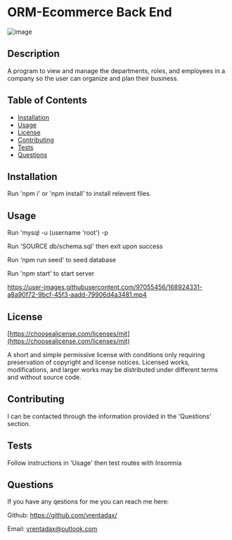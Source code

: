 # ORM-Ecommerce Back End

![image](https://img.shields.io/badge/license-MIT-brightgreen)
  

## Description

A program to view and manage the departments, roles, and employees in a company so the user can organize and plan their business.

## Table of Contents
- [Installation](#installation)
- [Usage](#usage)
- [License](#license)
- [Contributing](#contributing)
- [Tests](#tests)
- [Questions](#questions)

## Installation

Run 'npm i' or 'npm install' to install relevent files.

## Usage

Run 'mysql -u (username 'root') -p

Run 'SOURCE db/schema.sql' then exit upon success

Run 'npm run seed' to seed database

Run 'npm start' to start server
  




https://user-images.githubusercontent.com/97055456/168924331-a8a90f72-9bcf-45f3-aadd-79906d4a3481.mp4




  
## License

[https://choosealicense.com/licenses/mit](https://choosealicense.com/licenses/mit)

A short and simple permissive license with conditions only requiring preservation of copyright and license notices. Licensed works, modifications, and larger works may be distributed under different terms and without source code.
  

## Contributing

I can be contacted through the information provided in the 'Questions' section.

## Tests

Follow instructions in 'Usage' then test routes with Insomnia

## Questions

If you have any qestions for me you can reach me here:

Github: https://github.com/vrentadax/
  
Email: vrentadax@outlook.com
